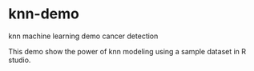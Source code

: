 # knn-demo
knn machine learning demo cancer detection

This demo show the power of knn modeling using a sample dataset in R studio. 
